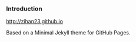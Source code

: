 ### Introduction

<a href="url">http://zihan23.github.io</a>

Based on a Minimal Jekyll theme for GitHub Pages.
